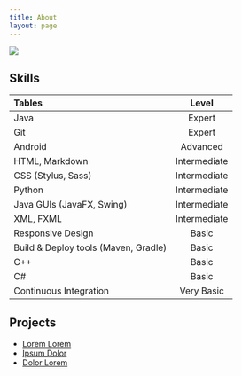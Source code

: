 ```yaml
---
title: About
layout: page
---
```

<!-- ![Profile Image]({{ site.url }}/{{ site.picture }}=200x200) -->

<img src="{{ site.url }}/{{ site.profile_picture }}" />

## Skills

| Tables                                | Level      |
|:------------------------------------- |:----------:|
| Java                                  |Expert      |
| Git                                   |Expert      |
| Android                               |Advanced    |
| HTML, Markdown                        |Intermediate|
| CSS (Stylus, Sass)                    |Intermediate|
| Python																|Intermediate|
| Java GUIs (JavaFX, Swing)							|Intermediate|
| XML, FXML															|Intermediate|
| Responsive Design											|Basic			 |
| Build & Deploy tools (Maven, Gradle)	|Basic       |
| C++																		|Basic    	 |
| C# 																		|Basic    	 |
| Continuous Integration 								|Very Basic  |


<h2>Projects</h2>

<ul>
	<li><a href="https://github.com/">Lorem Lorem</a></li>
	<li><a href="https://github.com/">Ipsum Dolor</a></li>
	<li><a href="https://github.com/">Dolor Lorem</a></li>
</ul>
